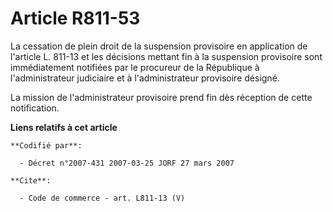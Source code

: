 # Article R811-53

La cessation de plein droit de la suspension provisoire en application de l'article L. 811-13 et les décisions mettant fin à
la suspension provisoire sont immédiatement notifiées par le procureur de la République à l'administrateur judiciaire et à
l'administrateur provisoire désigné. 

La mission de l'administrateur provisoire prend fin dès réception de cette notification.

**Liens relatifs à cet article**

	**Codifié par**:

	  - Décret n°2007-431 2007-03-25 JORF 27 mars 2007

	**Cite**:

	  - Code de commerce - art. L811-13 (V)
